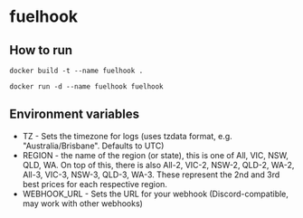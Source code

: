 # fuelhook

## How to run

```Shell
docker build -t --name fuelhook .

docker run -d --name fuelhook fuelhook
```

## Environment variables

- TZ - Sets the timezone for logs (uses tzdata format, e.g. "Australia/Brisbane". Defaults to UTC)
- REGION - the name of the region (or state), this is one of All, VIC, NSW, QLD, WA. On top of this, there is also All-2, VIC-2, NSW-2, QLD-2, WA-2, All-3, VIC-3, NSW-3, QLD-3, WA-3. These represent the 2nd and 3rd best prices for each respective region.
- WEBHOOK_URL - Sets the URL for your webhook (Discord-compatible, may work with other webhooks)
